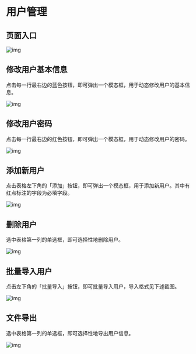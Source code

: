 # 用户管理

## 页面入口

![img](/SDUOJ/img/manager-manual/160467185781.jpg)

## 修改用户基本信息

点击每一行最右边的蓝色按钮，即可弹出一个模态框，用于动态修改用户的基本信息。

![img](/SDUOJ/img/manager-manual/160467185828.jpg)

## 修改用户密码

点击每一行最右边的红色按钮，即可弹出一个模态框，用于动态修改用户的密码。

![img](/SDUOJ/img/manager-manual/160467185877.jpg)

## 添加新用户

点击表格左下角的「添加」按钮，即可弹出一个模态框，用于添加新用户。其中有红点标注的字段为必填字段。

![img](/SDUOJ/img/manager-manual/160467185931.jpg)

## 删除用户

选中表格第一列的单选框，即可选择性地删除用户。

![img](/SDUOJ/img/manager-manual/160467185995.jpg)

## 批量导入用户

点击左下角的「批量导入」按钮，即可批量导入用户，导入格式见下述截图。

![img](/SDUOJ/img/manager-manual/160467186051.jpg)

## 文件导出

选中表格第一列的单选框，即可选择性地导出用户信息。

![img](/SDUOJ/img/manager-manual/160467186110.jpg)